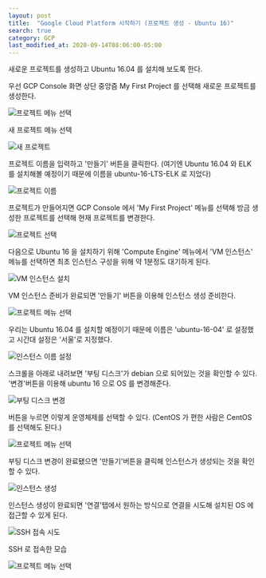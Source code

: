 ```yaml
---
layout: post
title:  "Google Cloud Platform 시작하기 (프로젝트 생성 - Ubuntu 16)"
search: true
category: GCP
last_modified_at: 2020-09-14T08:06:00-05:00
---
```


새로운 프로젝트를 생성하고 Ubuntu 16.04 를 설치해 보도록 한다.

우선 GCP Console 화면 상단 중앙즘 My First Project 를 선택해 새로운 프로젝트를 생성한다.

![프로젝트 메뉴 선택]({{site.url}}/public/img/gcp/create_project/gcp_create_project_01.png)

새 프로젝트 메뉴 선택

![새 프로젝트]({{site.url}}/public/img/gcp/create_project/gcp_create_project_02.png)

프로젝트 이름을 입력하고 '만들기' 버튼을 클릭한다. (여기엔 Ubuntu 16.04 와 ELK 를 설치해볼 예정이기 때문에 이름을 ubuntu-16-LTS-ELK 로 지었다)

![프로젝트 이름]({{site.url}}/public/img/gcp/create_project/gcp_create_project_03.png)

프로젝트가 만들어지면 GCP Console 에서 'My First Project' 메뉴를 선택해 방금 생성한 프로젝트를 선택해 현재 프로젝트를 변경한다.

![프로젝트 선택]({{site.url}}/public/img/gcp/create_project/gcp_create_project_04.png)

다음으로 Ubuntu 16 을 설치하기 위해 'Compute Engine' 메뉴에서 'VM 인스턴스' 메뉴를 선택하면 최초 인스턴스 구성을 위해 약 1분정도 대기하게 된다.

![VM 인스턴스 설치]({{site.url}}/public/img/gcp/create_project/gcp_create_project_05.png)

VM 인스턴스 준비가 완료되면 '만들기' 버튼을 이용해 인스턴스 생성 준비한다.

![프로젝트 메뉴 선택]({{site.url}}/public/img/gcp/create_project/gcp_create_project_06.png)

우리는 Ubuntu 16.04 를 설치할 예정이기 때문에 이름은 'ubuntu-16-04' 로 설정했고 시간대 설정은 '서울'로 지정했다.

![인스턴스 이름 설정]({{site.url}}/public/img/gcp/create_project/gcp_create_project_07.png)

스크롤을 아래로 내려보면 '부팅 디스크'가 debian 으로 되어있는 것을 확인할 수 있다. '변경'버튼을 이용해 ubuntu 16 으로 OS 를 변경해준다.

![부팅 디스크 변경]({{site.url}}/public/img/gcp/create_project/gcp_create_project_08.png)

버튼을 누르면 이렇게 운영체제를 선택할 수 있다. (CentOS 가 편한 사람은 CentOS 를 선택해도 된다.)

![프로젝트 메뉴 선택]({{site.url}}/public/img/gcp/create_project/gcp_create_project_09.png)

부팅 디스크 변경이 완료됐으면 '만들기'버튼을 클릭해 인스턴스가 생성되는 것을 확인할 수 있다.

![인스턴스 생성]({{site.url}}/public/img/gcp/create_project/gcp_create_project_10.png)

인스턴스 생성이 완료되면 '연결'탭에서 원하는 방식으로 연결을 시도해 설치된 OS 에 접근할 수 있게 된다.

![SSH 접속 시도]({{site.url}}/public/img/gcp/create_project/gcp_create_project_11.png)

SSH 로 접속한 모습

![프로젝트 메뉴 선택]({{site.url}}/public/img/gcp/create_project/gcp_create_project_12.png)